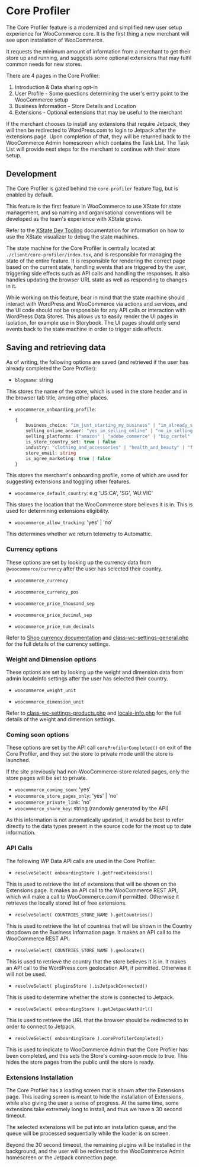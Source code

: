 # Core Profiler

The Core Profiler feature is a modernized and simplified new user setup experience for WooCommerce core. It is the first thing a new merchant will see upon installation of WooCommerce. 

It requests the minimum amount of information from a merchant to get their store up and running, and suggests some optional extensions that may fulfil common needs for new stores.

There are 4 pages in the Core Profiler:

1. Introduction & Data sharing opt-in
2. User Profile - Some questions determining the user's entry point to the WooCommerce setup
3. Business Information - Store Details and Location
4. Extensions - Optional extensions that may be useful to the merchant

If the merchant chooses to install any extensions that require Jetpack, they will then be redirected to WordPress.com to login to Jetpack after the extensions page. Upon completion of that, they will be returned back to the WooCommerce Admin homescreen which contains the Task List. The Task List will provide next steps for the merchant to continue with their store setup.

## Development

The Core Profiler is gated behind the `core-profiler` feature flag, but is enabled by default. 

This feature is the first feature in WooCommerce to use XState for state management, and so naming and organisational conventions will be developed as the team's experience with XState grows.

Refer to the [XState Dev Tooling](xstate.md) documentation for information on how to use the XState visualizer to debug the state machines.

The state machine for the Core Profiler is centrally located at `./client/core-profiler/index.tsx`, and is responsible for managing the state of the entire feature. It is responsible for rendering the correct page based on the current state, handling events that are triggered by the user, triggering side effects such as API calls and handling the responses. It also handles updating the browser URL state as well as responding to changes in it.

While working on this feature, bear in mind that the state machine should interact with WordPress and WooCommerce via actions and services, and the UI code should not be responsible for any API calls or interaction with WordPress Data Stores. This allows us to easily render the UI pages in isolation, for example use in Storybook. The UI pages should only send events back to the state machine in order to trigger side effects.

## Saving and retrieving data

As of writing, the following options are saved (and retrieved if the user has already completed the Core Profiler):

- `blogname`: string

This stores the name of the store, which is used in the store header and in the browser tab title, among other places.

- `woocommerce_onboarding_profile`:
    
    ```typescript
    {
        business_choice: "im_just_starting_my_business" | "im_already_selling" | "im_setting_up_a_store_for_a_client" | undefined
        selling_online_answer: "yes_im_selling_online" | "no_im_selling_offline" | "im_selling_both_online_and_offline" | undefined
        selling_platforms: ("amazon" | "adobe_commerce" | "big_cartel" | "big_commerce" | "ebay" | "ecwid" | "etsy" | "facebook_marketplace" | "google_shopping" | "pinterest" | "shopify" | "square" | "squarespace" | "wix" | "wordpress")[] | undefined
        is_store_country_set: true | false
        industry: "clothing_and_accessories" | "health_and_beauty" | "food_and_drink" | "home_furniture_and_garden" | "education_and_learning" | "electronics_and_computers" | "arts_and_crafts" | "sports_and_recreation" | "other"
        store_email: string
        is_agree_marketing: true | false
    }
    ```

This stores the merchant's onboarding profile, some of which are used for suggesting extensions and toggling other features. 

- `woocommerce_default_country`: e.g 'US:CA', 'SG', 'AU:VIC'

This stores the location that the WooCommerce store believes it is in. This is used for determining extensions eligibility.

- `woocommerce_allow_tracking`: 'yes' | 'no'

This determines whether we return telemetry to Automattic.

### Currency options

These options are set by looking up the currency data from `@woocommerce/currency` after the user has selected their country.

- `woocommerce_currency`

- `woocommerce_currency_pos`

- `woocommerce_price_thousand_sep`

- `woocommerce_price_decimal_sep`

- `woocommerce_price_num_decimals`

Refer to [Shop currency documentation](https://woocommerce.com/document/shop-currency/) and [class-wc-settings-general.php](https://woocommerce.github.io/code-reference/files/woocommerce-includes-admin-settings-class-wc-settings-general.html) for the full details of the currency settings.

### Weight and Dimension options

These options are set by looking up the weight and dimension data from admin localeInfo settings after the user has selected their country.

- `woocommerce_weight_unit`

- `woocommerce_dimension_unit`

Refer to [class-wc-settings-products.php](https://woocommerce.github.io/code-reference/files/woocommerce-includes-admin-settings-class-wc-settings-products.html) and [locale-info.php](https://github.com/woocommerce/woocommerce/blob/trunk/plugins/woocommerce/i18n/locale-info.php) for the full details of the weight and dimension settings.

### Coming soon options

These options are set by the API call `coreProfilerCompleted()` on exit of the Core Profiler, and they set the store to private mode until the store is launched. 

If the site previously had non-WooCommerce-store related pages, only the store pages will be set to private.

- `woocommerce_coming_soon`: 'yes'
- `woocommerce_store_pages_only`: 'yes' | 'no'
- `woocommerce_private_link`: 'no'
- `woocommerce_share_key`: string (randomly generated by the API)

As this information is not automatically updated, it would be best to refer directly to the data types present in the source code for the most up to date information.

### API Calls

The following WP Data API calls are used in the Core Profiler:

- `resolveSelect( onboardingStore ).getFreeExtensions()`

This is used to retrieve the list of extensions that will be shown on the Extensions page. It makes an API call to the WooCommerce REST API, which will make a call to WooCommerce.com if permitted. Otherwise it retrieves the locally stored list of free extensions.

- `resolveSelect( COUNTRIES_STORE_NAME ).getCountries()`

This is used to retrieve the list of countries that will be shown in the Country dropdown on the Business Information page. It makes an API call to the WooCommerce REST API.

- `resolveSelect( COUNTRIES_STORE_NAME ).geolocate()`

This is used to retrieve the country that the store believes it is in. It makes an API call to the WordPress.com geolocation API, if permitted. Otherwise it will not be used.

- `resolveSelect( pluginsStore ).isJetpackConnected()`

This is used to determine whether the store is connected to Jetpack.

- `resolveSelect( onboardingStore ).getJetpackAuthUrl()`

This is used to retrieve the URL that the browser should be redirected to in order to connect to Jetpack.

- `resolveSelect( onboardingStore ).coreProfilerCompleted()`

This is used to indicate to WooCommerce Admin that the Core Profiler has been completed, and this sets the Store's coming-soon mode to true. This hides the store pages from the public until the store is ready.

### Extensions Installation

The Core Profiler has a loading screen that is shown after the Extensions page. This loading screen is meant to hide the installation of Extensions, while also giving the user a sense of progress. At the same time, some extensions take extremely long to install, and thus we have a 30 second timeout. 

The selected extensions will be put into an installation queue, and the queue will be processed sequentially while the loader is on screen.

Beyond the 30 second timeout, the remaining plugins will be installed in the background, and the user will be redirected to the WooCommerce Admin homescreen or the Jetpack connection page.
